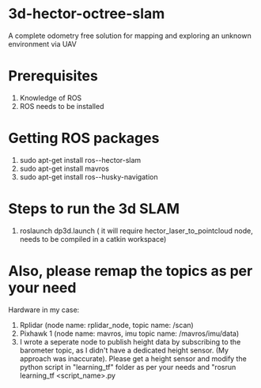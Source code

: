 # 3d-hector-octree-slam
A complete odometry free solution for mapping and exploring an unknown environment via UAV

# Prerequisites
1. Knowledge of ROS
2. ROS needs to be installed

# Getting ROS packages
1. sudo apt-get install ros-<distro>-hector-slam
2. sudo apt-get install mavros
3. sudo apt-get install ros-<distro>-husky-navigation

# Steps to run the 3d SLAM
1. roslaunch <package name> dp3d.launch ( it will require hector_laser_to_pointcloud node, needs to be compiled in a catkin workspace)

# Also, please remap the topics as per your need 
Hardware in my case:
1. Rplidar (node name: rplidar_node, topic name: /scan)
2. Pixhawk 1 (node name: mavros, imu topic name: /mavros/imu/data)
3. I wrote a seperate node to publish height data by subscribing to the barometer topic, as I didn't have a dedicated height sensor. (My approach was inaccurate). Please get a height sensor and modify the python script in "learning_tf" folder as per your needs and "rosrun learning_tf <script_name>.py

